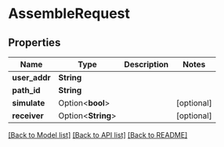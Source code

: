 # AssembleRequest

## Properties

Name | Type | Description | Notes
------------ | ------------- | ------------- | -------------
**user_addr** | **String** |  | 
**path_id** | **String** |  | 
**simulate** | Option<**bool**> |  | [optional]
**receiver** | Option<**String**> |  | [optional]

[[Back to Model list]](../README.md#documentation-for-models) [[Back to API list]](../README.md#documentation-for-api-endpoints) [[Back to README]](../README.md)


